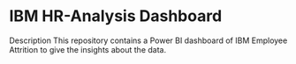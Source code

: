 # IBM HR-Analysis Dashboard

Description
This repository contains a Power BI dashboard of IBM Employee Attrition to give the insights about the data.
